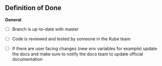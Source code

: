 ## Definition of Done

**General**
 - [ ] Branch is up-to-date with master
 - [ ] Code is reviewed and tested by someone in the Kube team
 - [ ] If there are user facing changes (new env variables for example) update the docs and make sure to notify the docs team to update official documentation 

